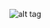 ![alt tag](https://github.com/securifybv/spotthebug/blob/4f96ec3c662d239c56ccdf926f0680b905ec7d92/STB4BTC/2016STB.png?raw=true)

